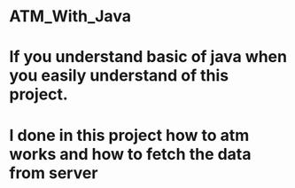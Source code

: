 # ATM_With_Java

# If you understand basic of java when you easily understand of  this project.
# I done in this project  how to atm works and how to fetch the data from server
